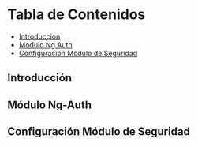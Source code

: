 # Tabla de Contenidos

-  [Introducción](#introducción)
-  [Módulo Ng Auth](#módulo-ng-auth)
-  [Configuración Módulo de Seguridad](#configuración-módulo-de-seguridad)


## Introducción

## Módulo Ng-Auth

## Configuración Módulo de Seguridad